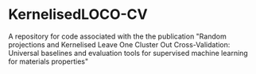 # KernelisedLOCO-CV
A repository for code associated with the the publication "Random projections and Kernelised Leave One Cluster Out Cross-Validation: Universal baselines and evaluation tools for supervised machine learning for materials properties"
